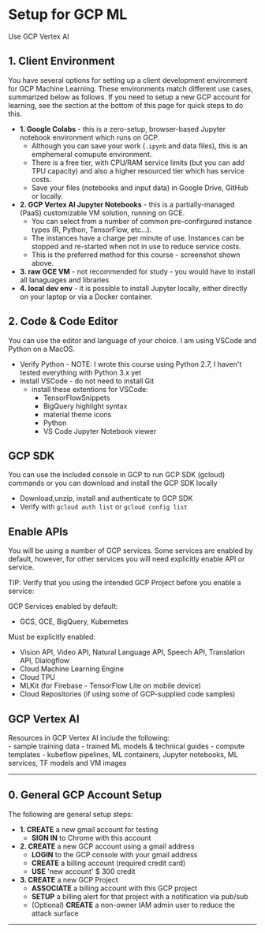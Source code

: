 # Setup for GCP ML

Use GCP Vertex AI  


## 1. Client Environment

You have several options for setting up a client development environment for GCP Machine Learning.  These environments match different use cases, summarized below as follows.  If you need to setup a new GCP account for learning, see the section at the bottom of this page for quick steps to do this.  

- **1. Google Colabs** - this is a zero-setup, browser-based Jupyter notebook environment which runs on GCP.  
    - Although you can save your work (`.ipynb` and data files), this is an emphemeral comupute environment. 
    - There is a free tier, with CPU/RAM service limits (but you can add TPU capacity) and also a higher resourced tier which has service costs.
    - Save your files (notebooks and input data) in Google Drive, GitHub or locally.
- **2. GCP Vertex AI Jupyter Notebooks** - this is a partially-managed (PaaS) customizable VM solution, running on GCE.  
    - You can select from a number of common pre-confirgured instance types (R, Python, TensorFlow, etc...). 
    - The instances have a charge per minute of use.  Instances can be stopped and re-started when not in use to reduce service costs.  
    - This is the preferred method for this course - screenshot shown above.
- **3. raw GCE VM** - not recommended for study - you would have to install all lanaguages and libraries
- **4. local dev env** - it is possible to install Jupyter locally, either directly on your laptop or via a Docker container.

## 2. Code & Code Editor

You can use the editor and language of your choice.  I am using VSCode and Python on a MacOS.
- Verify Python - NOTE: I wrote this course using Python 2.7, I haven't tested everything with Python 3.x yet
- Install VSCode - do not need to install Git
    - install these extentions for VSCode: 
        - TensorFlowSnippets
        - BigQuery highlight syntax
        - material theme icons
        - Python
        - VS Code Jupyter Notebook viewer

## GCP SDK 
 
 You can use the included console in GCP to run GCP SDK (gcloud) commands or you can download and install the GCP SDK locally

 - Download,unzip, install and authenticate to GCP SDK
 - Verify with `gcloud auth list` or `gcloud config list`

 ## Enable APIs

 You will be using a number of GCP services.  Some services are enabled by default, however, for other services you will need explicitly enable API or service.  

TIP: Verify that you using the intended GCP Project before you enable a service:

GCP Services enabled by default:
 - GCS, GCE, BigQuery, Kubernetes  

 Must be explicitly enabled:
 - Vision API, Video API, Natural Language API, Speech API, Translation API, Dialogflow
 - Cloud Machine Learning Engine
 - Cloud TPU
 - MLKit (for Firebase - TensorFlow Lite on mobile device)
 - Cloud Repositories (if using some of GCP-supplied code samples)
 
 ## GCP Vertex AI
 
Resources in GCP Vertex AI include the following:  
    - sample training data
    - trained ML models & technical guides
    - compute templates - kubeflow pipelines, ML containers, Jupyter notebooks, ML services, TF models and VM images

---

## 0. General GCP Account Setup

The following are general setup steps:
- **1. CREATE** a new gmail account for testing
    - **SIGN IN** to Chrome with this account  
- **2. CREATE** a new GCP account using a gmail address
    - **LOGIN** to the GCP console with your gmail address
    - **CREATE** a billing account (required credit card)
    - **USE** 'new account' $ 300 credit
- **3. CREATE** a new GCP Project
    - **ASSOCIATE** a billing account with this GCP project
    - **SETUP** a billing alert for that project with a notification via pub/sub
    - (Optional) **CREATE** a non-owner IAM admin user to reduce the attack surface
    
---
